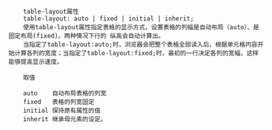         table-layout属性
        table-layout: auto | fixed | initial | inherit;
        使用table-layout属性指定表格的显示方式，设置表格的列幅是自动布局（auto）、是固定布局(fixed)。两种情况下行的 纵高会自动计算出。
        当指定了table-layout:auto;时，浏览器会把整个表格全部读入后，根据单元格内容开始计算各列的宽度；当指定了table-layout:fixed;时，最初的一行决定各列的宽幅，这样能够提高显示速度。

        取值

        auto	自动布局表格的列宽	
        fixed	表格的列宽固定	
        initial	保持原有属性的值	
        inherit	继承母元素的设定。



